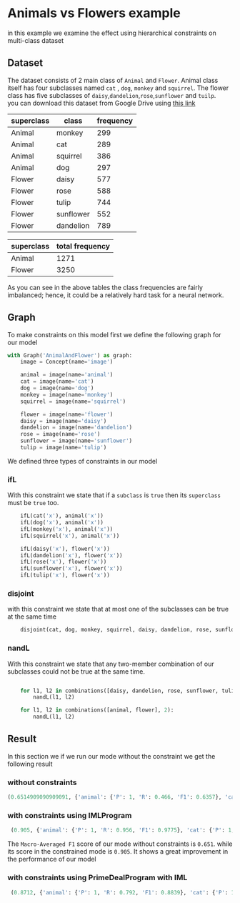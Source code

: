 # Animals vs Flowers example

in this example we examine the effect using hierarchical constraints on multi-class dataset

## Dataset

The dataset consists of 2 main class of `Animal` and `Flower`. Animal class itself has four subclasses named `cat`
, `dog`, `monkey` and `squirrel`. The flower class has five subclasses of `daisy`,`dandelion`,`rose`,`sunflower`
and `tuilp`.\
you can download this dataset from Google Drive using [this link](https://drive.google.com/drive/folders/18BhzbaE4ykJ5ntSqefs_bKMehyKxUuma)

|superclass| class  | frequency |
|----|----|---|
|Animal| monkey | 299  |
|Animal   |  cat  |289|
|Animal    |  squirrel  |386|
|Animal    |  dog  |297|
|Flower  |  daisy  |577|
|Flower    |  rose  |588|
|Flower    |  tulip  |744|
|Flower    |  sunflower  |552|
|Flower    |  dandelion  |789|


|superclass|total frequency |
|----|----|
|Animal| 1271|
|Flower  |  3250  |

As you can see in the above tables the class frequencies are fairly imbalanced; hence, it could be a relatively hard task for a neural network.

## Graph
To make constraints on this model first we define the following graph for our model 
```python 
with Graph('AnimalAndFlower') as graph:
    image = Concept(name='image')

    animal = image(name='animal')
    cat = image(name='cat')
    dog = image(name='dog')
    monkey = image(name='monkey')
    squirrel = image(name='squirrel')

    flower = image(name='flower')
    daisy = image(name='daisy')
    dandelion = image(name='dandelion')
    rose = image(name='rose')
    sunflower = image(name='sunflower')
    tulip = image(name='tulip')
```

We defined three types of constraints in our model
### ifL
With this constraint we state that if a `subclass` is `true` then its `superclass` must be `true` too.
``` python
    ifL(cat('x'), animal('x'))
    ifL(dog('x'), animal('x'))
    ifL(monkey('x'), animal('x'))
    ifL(squirrel('x'), animal('x'))

    ifL(daisy('x'), flower('x'))
    ifL(dandelion('x'), flower('x'))
    ifL(rose('x'), flower('x'))
    ifL(sunflower('x'), flower('x'))
    ifL(tulip('x'), flower('x'))
```
### disjoint
with this constraint we state that at most one of the subclasses can be true at the same time
```python
    disjoint(cat, dog, monkey, squirrel, daisy, dandelion, rose, sunflower, tulip)
```

### nandL

With this constraint we state that any two-member combination of our subclasses could not be true at the same time.
```python

    for l1, l2 in combinations([daisy, dandelion, rose, sunflower, tulip, cat, dog, monkey, squirrel], 2):
        nandL(l1, l2)

    for l1, l2 in combinations([animal, flower], 2):
        nandL(l1, l2)
```

## Result
In this section we 
if we run our mode without the constraint we get the following result
### without constraints
```python
(0.6514909090909091, {'animal': {'P': 1, 'R': 0.466, 'F1': 0.6357}, 'cat': {'P': 1, 'R': 0.566, 'F1': 0.7229}, 'dog': {'P': 1, 'R': 0.512, 'F1': 0.6772}, 'monkey': {'P': 1, 'R': 0.532, 'F1': 0.6945}, 'squirrel': {'P': 1, 'R': 0.444, 'F1': 0.615}, 'flower': {'P': 1, 'R': 0.762, 'F1': 0.8649}, 'daisy': {'P': 1, 'R': 0.822, 'F1': 0.9023}, 'dandelion': {'P': 1, 'R': 0.442, 'F1': 0.613}, 'rose': {'P': 1, 'R': 0.698, 'F1': 0.8221}, 'sunflower': {'P': 1, 'R': 0.448, 'F1': 0.6188}})
```

### with constraints using IMLProgram
```python
 (0.905, {'animal': {'P': 1, 'R': 0.956, 'F1': 0.9775}, 'cat': {'P': 1, 'R': 1, 'F1': 1}, 'dog': {'P': 1, 'R': 1, 'F1': 1}, 'monkey': {'P': 1, 'R': 1, 'F1': 1}, 'squirrel': {'P': 1, 'R': 1, 'F1': 1}, 'flower': {'P': 1, 'R': 0.956, 'F1': 0.9775}, 'daisy': {'P': 1, 'R': 1, 'F1': 1}, 'dandelion': {'P': 1, 'R': 1, 'F1': 1}, 'rose': {'P': 1, 'R': 1, 'F1': 1}, 'sunflower': {'P': 1, 'R': 1, 'F1': 1}})
```

The `Macro-Averaged F1` score of our mode without constraints is `0.651`. while its score in the constrained mode is `0.905`.
It shows a great improvement in the performance of our model

### with constraints using PrimeDealProgram with IML
```python
 (0.8712, {'animal': {'P': 1, 'R': 0.792, 'F1': 0.8839}, 'cat': {'P': 1, 'R': 0.844, 'F1': 0.9154}, 'dog': {'P': 1, 'R': 0.972, 'F1': 0.9858}, 'monkey': {'P': 1, 'R': 0.988, 'F1': 0.994}, 'squirrel': {'P': 1, 'R': 0.97, 'F1': 0.9848}, 'flower': {'P': 1, 'R': 0.796, 'F1': 0.8864}, 'daisy': {'P': 1, 'R': 0.894, 'F1': 0.944}, 'dandelion': {'P': 1, 'R': 1, 'F1': 1}, 'rose': {'P': 1, 'R': 0.998, 'F1': 0.999}, 'sunflower': {'P': 1, 'R': 0.98, 'F1': 0.9899}})
 ```

